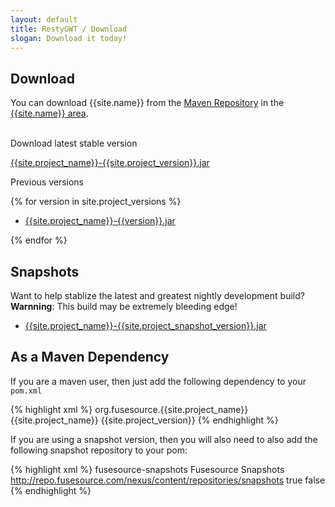 ```yaml
---
layout: default
title: RestyGWT / Download
slogan: Download it today!
---
```


## Download

You can download {{site.name}} from the [Maven Repository](http://repo.fusesource.com/nexus/content/repositories/public/) 
in the [{{site.name}} area]({{site.release_base}}).
<br/>
<br/>

Download latest stable version

[{{site.project_name}}-{{site.project_version}}.jar]({{site.release_base}}/{{site.project_version}}/{{site.project_name}}-{{site.project_version}}.jar)

Previous versions

{% for version in site.project_versions  %}

- [{{site.project_name}}-{{version}}.jar]({{site.release_base}}/{{version}}/{{site.project_name}}-{{version}}.jar)

{% endfor %}

## Snapshots

Want to help stablize the latest and greatest nightly development build? **Warnning**: This build may be extremely bleeding edge!  

- [{{site.project_name}}-{{site.project_snapshot_version}}.jar](http://repo.fusesource.com/nexus/service/local/artifact/maven/redirect?r=snapshots&g=org.fusesource.{{site.project_name}}&a={{site.project_name}}&v={{site.project_snapshot_version}}&e=jar)

## As a Maven Dependency 

If you are a maven user, then just add the following dependency to your `pom.xml`

{% highlight xml %}
<dependency>
    <groupId>org.fusesource.{{site.project_name}}</groupId>
    <artifactId>{{site.project_name}}</artifactId>
    <version>{{site.project_version}}</version>
</dependency>
{% endhighlight %}

If you are using a snapshot version, then you will also need to 
also add the following snapshot repository to your pom:

{% highlight xml %}
<repository>
    <id>fusesource-snapshots</id>
    <name>Fusesource Snapshots</name>
    <url>http://repo.fusesource.com/nexus/content/repositories/snapshots</url>
    <snapshots><enabled>true</enabled></snapshots>
    <releases><enabled>false</enabled></releases>
</repository>
{% endhighlight %}



 
